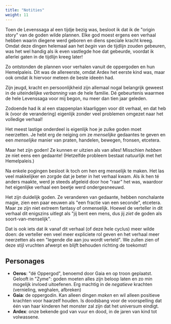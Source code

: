 ```yaml
---
title: "Notities"
weight: 11
---
```


Toen de Levenssaga al een tijdje bezig was, besloot ik dat ik de "origin story" van de goden wilde plannen. Elke god moest ergens een verhaal hebben waarin diegene werd geboren en diens speciale kracht kreeg. Omdat deze dingen helemaal aan het _begin_ van de tijdlijn zouden gebeuren, was het wel handig als ik even vastlegde hoe dat gebeurde, voordat ik allerlei gaten in de tijdlijn kreeg later!

Zo ontstonden de plannen voor verhalen vanuit de oppergoden en hun Hemelpaleis. Dit was de allereerste, omdat Ardex het eerste kind was, maar ook omdat ik hiervoor meteen de beste ideeën had.

Zijn jeugd, kracht en persoonlijkheid zijn allemaal nogal belangrijk geweest in de uiteindelijke _verbanning_ van de hele familie. Dé gebeurtenis waarmee de hele Levenssaga voor mij begon, nu meer dan tien jaar geleden.

Zodoende had ik al een stappenplan klaarliggen voor dit verhaal, en dat heb ik (voor de verandering) eigenlijk zonder veel problemen omgezet naar het volledige verhaal!

Het meest lastige onderdeel is eigenlijk hoe je zulke goden moet neerzetten. Je hebt erg de neiging om ze _menselijke_ gedaantes te geven en een _menselijke_ manier van praten, handelen, bewegen, fronsen, etcetera.

Maar het zijn goden! Ze kunnen er uitzien als van alles! Misschien _hebben_ ze niet eens een gedaante! (Hetzelfde probleem bestaat natuurlijk met het Hemelpaleis.)

Na enkele pogingen besloot ik toch om hen erg menselijk te maken. Het las veel makkelijker en zorgde dat je beter in het verhaal kwam. Als ik hen té anders maakte, werd je steeds afgeleid door hoe "raar" het was, waardoor het eigenlijke verhaal een beetje werd ondergesneeuwd.

Het zijn duidelijk goden. Ze veranderen van gedaante, hebben nonchalante magie, zien een paar eeuwen als "een fractie van een seconde", etcetera. Maar ze zijn niet extreem fantasy of onmenselijk. Hoewel de verteller in dit verhaal dit enigszins uitlegt als "jij bent een mens, dus jij _ziet_ de goden als soort-van-menselijk".

Dat is ook iets dat ik vanaf dit verhaal (of deze hele cyclus) meer wilde doen: de verteller een veel meer expliciete rol geven en het verhaal meer neerzetten als een "legende die aan jou wordt verteld". We zullen zien of deze stijl vruchten afwerpt en blijft behouden richting de toekomst!

## Personages

* **Oeros**: "dé Oppergod", benoemd door Gaia en op troon geplaatst. Gelooft in "Zyme": goden moeten alles zijn beloop laten en zo min mogelijk invloed uitoefenen. Erg machtig in de _negatieve_ krachten (vernieling, weghalen, afbreken)
* **Gaia**: de oppergodin. Kan alleen dingen _maken_ en wil alleen positieve krachten voor haarzelf houden. Is doodsbang voor de voorspelling dat één van haar kinderen het monster zal zijn dat het universum eindigt.
* **Ardex**: onze bekende god van vuur en dood, in de jaren van kind tot volwassene.